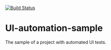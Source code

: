 [![Build Status](https://dev.azure.com/ksenya-37/UI-automation-sample/_apis/build/status/run-ui-automation?branchName=main)](https://dev.azure.com/ksenya-37/UI-automation-sample/_build/latest?definitionId=11&branchName=main)

# UI-automation-sample
The sample of a project with automated UI tests.
